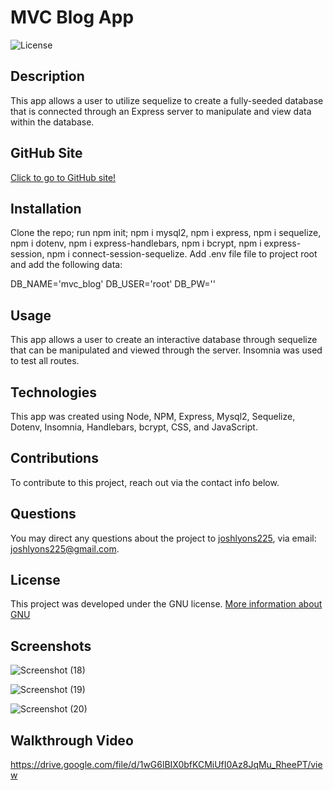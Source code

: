 # MVC Blog App

![License](https://img.shields.io/badge/License-GNU-brightgreen)

## Description

This app allows a user to utilize sequelize to create a fully-seeded database that is connected through an Express server to manipulate and view data within the database.

## GitHub Site

[Click to go to GitHub site!](https://github.com/joshlyons225/mvc-fishtail-incense)

## Installation

Clone the repo; run npm init; npm i mysql2, npm i express, npm i sequelize, npm i dotenv, npm i express-handlebars, npm i bcrypt, npm i express-session, npm i connect-session-sequelize. Add .env file file to project root and add the following data:

DB_NAME='mvc_blog'
DB_USER='root'
DB_PW=''

## Usage

This app allows a user to create an interactive database through sequelize that can be manipulated and viewed through the server. Insomnia was used to test all routes.

## Technologies

This app was created using Node, NPM, Express, Mysql2, Sequelize, Dotenv, Insomnia, Handlebars, bcrypt, CSS, and JavaScript.

## Contributions

To contribute to this project, reach out via the contact info below.

## Questions

You may direct any questions about the project to [joshlyons225](https://github.com/joshlyons225), via email: [joshlyons225@gmail.com](mailto:joshlyons225@gmail.com).

## License

This project was developed under the GNU license.
[More information about GNU](https://opensource.org/licenses/GNU)

## Screenshots

![Screenshot (18)](https://user-images.githubusercontent.com/95392565/158502828-0087519f-5e61-4d6e-be8e-c457118a6c43.png)

![Screenshot (19)](https://user-images.githubusercontent.com/95392565/158502832-8a6f5dd7-760c-439f-87db-c6fc3f2b3954.png)

![Screenshot (20)](https://user-images.githubusercontent.com/95392565/158502839-c878ce79-2f91-4360-b51c-628a61a82f67.png)

## Walkthrough Video

https://drive.google.com/file/d/1wG6lBIX0bfKCMiUfI0Az8JqMu_RheePT/view
